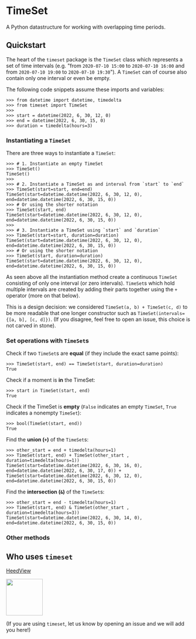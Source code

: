 # TimeSet

A Python datastructure for working with overlapping time periods.

## Quickstart

The heart of the `timeset` package is the `TimeSet` class which represents a set of time intervals (e.g. "from `2020-07-10 15:00` to `2020-07-10 16:00` and from `2020-07-10 19:00` to `2020-07-10 19:30`"). A `TimeSet` can of course also contain only one interval or even be empty.

The following code snippets assume these imports and variables:

```pycon
>>> from datetime import datetime, timedelta
>>> from timeset import TimeSet
>>>
>>> start = datetime(2022, 6, 30, 12, 0)
>>> end = datetime(2022, 6, 30, 15, 0)
>>> duration = timedelta(hours=3)
```

### Instantiating a `TimeSet`

There are three ways to instantiate a `TimeSet`:

```pycon
>>> # 1. Instantiate an empty TimeSet
>>> TimeSet()
TimeSet()
>>>
>>> # 2. Instantiate a TimeSet as and interval from `start` to `end`
>>> TimeSet(start=start, end=end)
TimeSet(start=datetime.datetime(2022, 6, 30, 12, 0), end=datetime.datetime(2022, 6, 30, 15, 0))
>>> # Or using the shorter notation
>>> TimeSet(start, end)
TimeSet(start=datetime.datetime(2022, 6, 30, 12, 0), end=datetime.datetime(2022, 6, 30, 15, 0))
>>>
>>> # 3. Instantiate a TimeSet using `start` and `duration`
>>> TimeSet(start=start, duration=duration)
TimeSet(start=datetime.datetime(2022, 6, 30, 12, 0), end=datetime.datetime(2022, 6, 30, 15, 0))
>>> # Or using the shorter notation
>>> TimeSet(start, duration=duration)
TimeSet(start=datetime.datetime(2022, 6, 30, 12, 0), end=datetime.datetime(2022, 6, 30, 15, 0))
```

As seen above all the instantiation method create a continuous `TimeSet` consisting of only one interval (or zero intervals). `TimeSet`s which hold multiple intervals are created by adding their parts together using the `+` operator (more on that below).

This is a design decision: we considered `TimeSet(a, b) + TimeSet(c, d)` to be more readable that one longer constructor such as `TimeSet(intervals={[a, b], [c, d]})`.
(If you disagree, feel free to open an issue, this choice is not carved in stone).

### Set operations with `TimeSet`s

Check if two `TimeSet`s are **equal** (if they include the exact same points):

```pycon
>>> TimeSet(start, end) == TimeSet(start, duration=duration)
True
```

Check if a moment is **in** the TimeSet:
```pycon
>>> start in TimeSet(start, end)
True
```

Check if the TimeSet is **empty** (`False` indicates an empty `TimeSet`, `True` indicates a nonempty `TimeSet`):
```pycon
>>> bool(TimeSet(start, end))
True
```

Find the **union (`+`)** of the `TimeSet`s:
```pycon
>>> other_start = end + timedelta(hours=1)
>>> TimeSet(start, end) + TimeSet(other_start , duration=timedelta(hours=1))
TimeSet(start=datetime.datetime(2022, 6, 30, 16, 0), end=datetime.datetime(2022, 6, 30, 17, 0)) + TimeSet(start=datetime.datetime(2022, 6, 30, 12, 0), end=datetime.datetime(2022, 6, 30, 15, 0))
```

Find the **intersection (`&`)** of the `TimeSet`s:
```pycon
>>> other_start = end - timedelta(hours=1)
>>> TimeSet(start, end) & TimeSet(other_start , duration=timedelta(hours=3))
TimeSet(start=datetime.datetime(2022, 6, 30, 14, 0), end=datetime.datetime(2022, 6, 30, 15, 0))
```

### Other methods

## Who uses `timeset`

[HeedView](https://heedview.ee/)

<img src="https://heedview.ee/img/logo.png" width="100px">

(If you are using `timeset`, let us know by opening an issue and we will add you here!)
